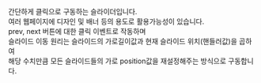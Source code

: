 간단하게 클릭으로 구동하는 슬라이더입니다.<br>
여러 웹페이지에 디자인 및 배너 등의 용도로 활용가능성이 있습니다.<br>
prev, next 버튼에 대한 클릭 이벤트로 작동하며<br>
슬라이드 이동 원리는 슬라이드의 가로길이값과 현재 슬라이드 위치(핸들러값)을 곱하여<br>
해당 수치만큼 모든 슬라이드들의 가로 position값을 재설정해주는 방식으로 구동합니다.
